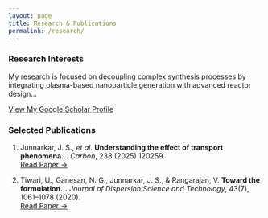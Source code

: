 ```yaml
---
layout: page
title: Research & Publications
permalink: /research/
---
```


### Research Interests
My research is focused on decoupling complex synthesis processes by integrating plasma-based nanoparticle generation with advanced reactor design…

<div class="text-center mb-10">
  <a href="https://scholar.google.com/citations?user=bBvbDvMAAAAJ&hl=en&authuser=4" target="_blank" rel="noopener" class="inline-block bg-blue-600 text-white font-bold text-lg px-8 py-3 rounded-lg hover:bg-blue-700">
    View My Google Scholar Profile
  </a>
</div>

### Selected Publications

1. Junnarkar, J. S., *et al.* **Understanding the effect of transport phenomena…** *Carbon*, 238 (2025) 120259.  
   [Read Paper →](https://doi.org/10.1016/j.carbon.2025.120259)

2. Tiwari, U., Ganesan, N. G., Junnarkar, J. S., & Rangarajan, V. **Toward the formulation…** *Journal of Dispersion Science and Technology*, 43(7), 1061–1078 (2020).  
   [Read Paper →](https://doi.org/10.1080/01932691.2020.1847664)

